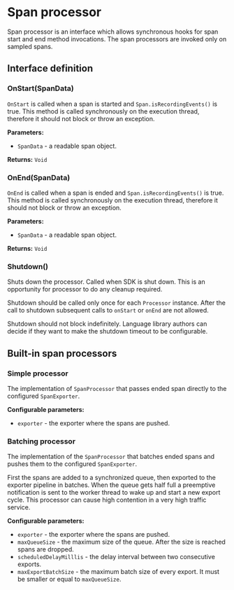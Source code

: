 # Span processor

Span processor is an interface which allows synchronous hooks for span start and end method invocations.
The span processors are invoked only on sampled spans.

## Interface definition

### OnStart(SpanData)

`OnStart` is called when a span is started and `Span.isRecordingEvents()` is true. 
This method is called synchronously on the execution thread, therefore it should not block or throw an exception.

**Parameters:**

* `SpanData` - a readable span object.

**Returns:** `Void`

### OnEnd(SpanData)

`OnEnd` is called when a span is ended and `Span.isRecordingEvents()` is true.
This method is called synchronously on the execution thread, therefore it should not block or throw an exception.

**Parameters:**

* `SpanData` - a readable span object.

**Returns:** `Void`

### Shutdown()

Shuts down the processor. Called when SDK is shut down. This is an opportunity for processor to do any cleanup required.

Shutdown should be called only once for each `Processor` instance. After the call to shutdown subsequent calls to `onStart` or `onEnd` are not allowed.

Shutdown should not block indefinitely. Language library authors can decide if they want to make the shutdown timeout to be configurable.

## Built-in span processors

### Simple processor

The implementation of `SpanProcessor` that passes ended span directly to the configured `SpanExporter`.

**Configurable parameters:**

* `exporter` - the exporter where the spans are pushed.

### Batching processor

The implementation of the `SpanProcessor` that batches ended spans and pushes them to the configured `SpanExporter`.

First the spans are added to a synchronized queue, then exported to the exporter pipeline in batches.
When the queue gets half full a preemptive notification is sent to the worker thread to wake up and start a new export cycle.
This processor can cause high contention in a very high traffic service.

**Configurable parameters:**

* `exporter` - the exporter where the spans are pushed.
* `maxQueueSize` - the maximum size of the queue. After the size is reached spans are dropped.
* `scheduledDelayMilllis` - the delay interval between two consecutive exports.
* `maxExportBatchSize` - the maximum batch size of every export. It must be smaller or equal to `maxQueueSize`.

